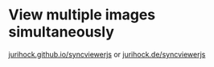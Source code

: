 # View multiple images simultaneously

[jurihock.github.io/syncviewerjs](http://jurihock.github.io/syncviewerjs) or [jurihock.de/syncviewerjs](http://jurihock.de/syncviewerjs)
